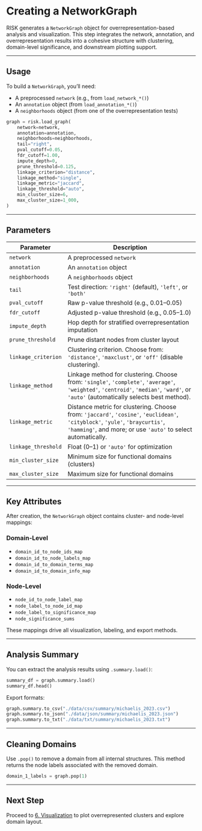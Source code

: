# Creating a NetworkGraph

RISK generates a `NetworkGraph` object for overrepresentation-based analysis and visualization. This step integrates the network, annotation, and overrepresentation results into a cohesive structure with clustering, domain-level significance, and downstream plotting support.

---

## Usage

To build a `NetworkGraph`, you’ll need:

- A preprocessed `network` (e.g., from `load_network_*()`)
- An `annotation` object (from `load_annotation_*()`)
- A `neighborhoods` object (from one of the overrepresentation tests)

```python
graph = risk.load_graph(
    network=network,
    annotation=annotation,
    neighborhoods=neighborhoods,
    tail="right",
    pval_cutoff=0.05,
    fdr_cutoff=1.00,
    impute_depth=0,
    prune_threshold=0.125,
    linkage_criterion="distance",
    linkage_method="single",
    linkage_metric="jaccard",
    linkage_threshold="auto",
    min_cluster_size=6,
    max_cluster_size=1_000,
)
```

---

## Parameters

| Parameter           | Description                                                |
| ------------------- | ---------------------------------------------------------- |
| `network`           | A preprocessed `network`                                   |
| `annotation`       | An `annotation` object                                    |
| `neighborhoods`     | A `neighborhoods` object                                   |
| `tail`              | Test direction: `'right'` (default), `'left'`, or `'both'` |
| `pval_cutoff`       | Raw p-value threshold (e.g., 0.01–0.05)                    |
| `fdr_cutoff`        | Adjusted p-value threshold (e.g., 0.05–1.0)                |
| `impute_depth`      | Hop depth for stratified overrepresentation imputation     |
| `prune_threshold`   | Prune distant nodes from cluster layout                    |
| `linkage_criterion` | Clustering criterion. Choose from: `'distance'`, `'maxclust'`, or `'off'` (disable clustering). |
| `linkage_method`    | Linkage method for clustering. Choose from: `'single'`, `'complete'`, `'average'`, `'weighted'`, `'centroid'`, `'median'`, `'ward'`, or `'auto'` (automatically selects best method). |
| `linkage_metric`    | Distance metric for clustering. Choose from: `'jaccard'`, `'cosine'`, `'euclidean'`, `'cityblock'`, `'yule'`, `'braycurtis'`, `'hamming'`, and more; or use `'auto'` to select automatically. |
| `linkage_threshold` | Float (0–1) or `'auto'` for optimization                   |
| `min_cluster_size`  | Minimum size for functional domains (clusters)             |
| `max_cluster_size`  | Maximum size for functional domains                        |

---

## Key Attributes

After creation, the `NetworkGraph` object contains cluster- and node-level mappings:

### Domain-Level

- `domain_id_to_node_ids_map`
- `domain_id_to_node_labels_map`
- `domain_id_to_domain_terms_map`
- `domain_id_to_domain_info_map`

### Node-Level

- `node_id_to_node_label_map`
- `node_label_to_node_id_map`
- `node_label_to_significance_map`
- `node_significance_sums`

These mappings drive all visualization, labeling, and export methods.

---

## Analysis Summary

You can extract the analysis results using `.summary.load()`:

```python
summary_df = graph.summary.load()
summary_df.head()
```

Export formats:

```python
graph.summary.to_csv("./data/csv/summary/michaelis_2023.csv")
graph.summary.to_json("./data/json/summary/michaelis_2023.json")
graph.summary.to_txt("./data/txt/summary/michaelis_2023.txt")
```

---

## Cleaning Domains

Use `.pop()` to remove a domain from all internal structures. This method returns the node labels associated with the removed domain.

```python
domain_1_labels = graph.pop(1)
```

---

## Next Step

Proceed to [6. Visualization](./6_visualization.md) to plot overrepresented clusters and explore domain layout.
